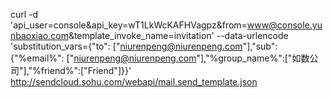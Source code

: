 curl -d 'api_user=console&api_key=wT1LkWcKAFHVagpz&from=www@console.yunbaoxiao.com&template_invoke_name=invitation' --data-urlencode 'substitution_vars={"to": ["niurenpeng@niurenpeng.com"],"sub":{"%email%": ["niurenpeng@niurenpeng.com"],"%group_name%":["如数公司"],"%friend%":["Friend"]}}' http://sendcloud.sohu.com/webapi/mail.send_template.json